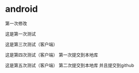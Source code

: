 # android
第一次修改

这是第一次测试

这是第三次测试（客户端）

这是第四次测试（客户端） 第一次提交到本地库

这是第五次测试（客户端） 第二次提交到本地库  并且提交到github

